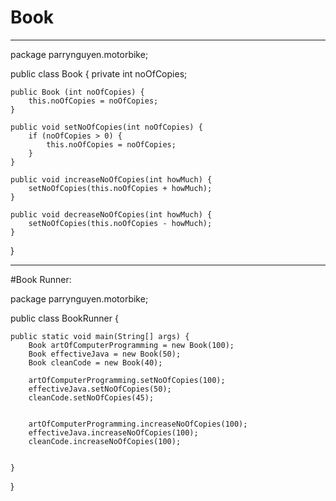 # Book

----------------------------------------------------------
package parrynguyen.motorbike;

public class Book {
	private int noOfCopies;

	public Book (int noOfCopies) {
		this.noOfCopies = noOfCopies;
	}

	public void setNoOfCopies(int noOfCopies) {
		if (noOfCopies > 0) {
			this.noOfCopies = noOfCopies;
		}
	}

	public void increaseNoOfCopies(int howMuch) {
		setNoOfCopies(this.noOfCopies + howMuch);
	}

	public void decreaseNoOfCopies(int howMuch) {
		setNoOfCopies(this.noOfCopies - howMuch);
	}
}

----------------------------------------------------------
#Book Runner:


package parrynguyen.motorbike;

public class BookRunner {

	public static void main(String[] args) {
		Book artOfComputerProgramming = new Book(100);
		Book effectiveJava = new Book(50);
		Book cleanCode = new Book(40);

		artOfComputerProgramming.setNoOfCopies(100);
		effectiveJava.setNoOfCopies(50);
		cleanCode.setNoOfCopies(45);
		
		
		artOfComputerProgramming.increaseNoOfCopies(100);
		effectiveJava.increaseNoOfCopies(100);
		cleanCode.increaseNoOfCopies(100);
		

	}
}
